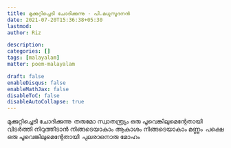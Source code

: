 ```yaml
---
title: മുക്കുറ്റിച്ചെടി ചോദിക്കുന്നു - പി.മധുസൂദനന്‍
date: 2021-07-20T15:36:38+05:30
lastmod:
author: Riz

description:
categories: []
tags: [malayalam]
matter: poem-malayalam

draft: false
enableDisqus: false
enableMathJax: false
disableToC: false
disableAutoCollapse: true
---
```


മുക്കുറ്റിച്ചെടി ചോദിക്കുന്നു 
തരുമോ സ്വാതന്ത്ര്യം
ഒരു പൂവെങ്കിലുമെന്റേതായി 
വിടര്‍ത്തി നിറുത്തീടാന്‍
നിങ്ങടെയാകാം ആകാശം
നിങ്ങടെയാകാം മണ്ണും 
പക്ഷെ ഒരു പൂവെങ്കിലുമെന്റേതായി 
പുലരാനൊരു മോഹം
